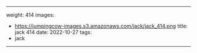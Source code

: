 
---
weight: 414
images:
- https://jumpingcow-images.s3.amazonaws.com/jack/jack_414.png
title: jack 414
date: 2022-10-27
tags:
- jack
---
